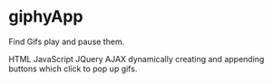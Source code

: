 # giphyApp
Find Gifs play and pause them.

HTML JavaScript JQuery AJAX dynamically creating and appending buttons which click to pop up gifs.

